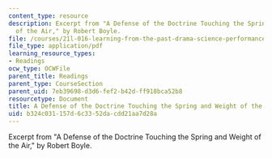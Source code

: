 ```yaml
---
content_type: resource
description: Excerpt from "A Defense of the Doctrine Touching the Spring and Weight
  of the Air," by Robert Boyle.
file: /courses/21l-016-learning-from-the-past-drama-science-performance-spring-2009/b324c031157d6c3352dacdd21aa7d28a_MIT21L_016s09_read07_boyle_defense.pdf
file_type: application/pdf
learning_resource_types:
- Readings
ocw_type: OCWFile
parent_title: Readings
parent_type: CourseSection
parent_uid: 7eb39698-d3d6-fef2-b42d-ff918bca52b8
resourcetype: Document
title: A Defense of the Doctrine Touching the Spring and Weight of the Air
uid: b324c031-157d-6c33-52da-cdd21aa7d28a
---
```

Excerpt from "A Defense of the Doctrine Touching the Spring and Weight of the Air," by Robert Boyle.

